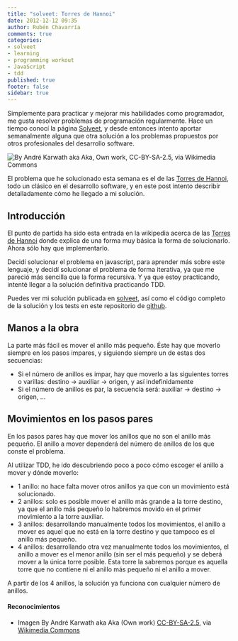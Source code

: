 ```yaml
---
title: "solveet: Torres de Hannoi"
date: 2012-12-12 09:35
author: Rubén Chavarría
comments: true
categories: 
- solveet
- learning
- programming workout
- JavaScript
- tdd
published: true
footer: false
sidebar: true
---
```


Simplemente para practicar y mejorar mis habilidades como programador, me gusta resolver problemas
de programación regularmente. Hace un tiempo conocí la página [Solveet](http://solveet.com), y desde
entonces intento aportar semanalmente alguna que otra solución a los problemas propuestos por otros
profesionales del desarrollo software.

![By André Karwath aka Aka, Own work, CC-BY-SA-2.5, via Wikimedia Commons](http://upload.wikimedia.org/wikipedia/commons/6/60/Tower_of_Hanoi_4.gif)

El problema que he solucionado esta semana es el de las 
[Torres de Hannoi](http://www.solveet.com/exercises/Torres-de-Hannoi/72), todo un clásico en el 
desarrollo software, y en este post intento describir detalladamente cómo he llegado a mi solución.

<!-- more -->

## Introducción

El punto de partida ha sido esta entrada en la wikipedia acerca de las 
[Torres de Hannoi](http://es.wikipedia.org/wiki/Torres_de_Han%C3%B3i) donde explica de una forma muy
básica la forma de solucionarlo. Ahora sólo hay que implementarlo.

Decidí solucionar el problema en javascript, para aprender más sobre este lenguaje, y decidí solucionar
el problema de forma iterativa, ya que me pareció más sencilla que la forma recursiva. Y ya que estoy
practicando, intenté llegar a la solución definitiva practicando TDD.

Puedes ver mi solución publicada en [solveet](http://www.solveet.com/exercises/Torres-de-Hannoi/72/solution-1051),
así como el código completo de la solución y los tests en este repositorio de 
[github](https://github.com/rchavarria/solveet-problems/tree/master/hannoi-js).

## Manos a la obra

La parte más fácil es mover el anillo más pequeño. Éste hay que moverlo siempre en los pasos impares,
y siguiendo siempre un de estas dos secuencias:

- Si el número de anillos es impar, hay que moverlo a las siguientes torres o varillas: 
destino -> auxiliar -> origen, y así indefinidamente
- Si el número de anillos es par, la secuencia será: auxiliar -> destino -> origen, ...

## Movimientos en los pasos pares

En los pasos pares hay que mover los anillos que no son el anillo más pequeño. El anillo a mover dependerá
del número de anillos de los que conste el problema.

Al utilizar TDD, he ido descubriendo poco a poco cómo escoger el anillo a mover y dónde moverlo:

- 1 anillo: no hace falta mover otros anillos ya que con un movimiento está solucionado.
- 2 anillos: solo es posible mover el anillo más grande a la torre destino, ya que el anillo más pequeño lo
habremos movido en el primer movimiento a la torre auxiliar.
- 3 anillos: desarrollando manualmente todos los movimientos, el anillo a mover es aquel que no está en la
torre destino y que tampoco es el anillo más pequeño.
- 4 anillos: desarrollando otra vez manualmente todos los movimientos, el anillo a mover es el menor anillo 
(sin ser el más pequeño) y se deberá mover a la única torre posible. Esta torre la sabremos porque es aquella
torre que no contiene ni el anillo más pequeño ni el anillo a mover.

A partir de los 4 anillos, la solución ya funciona con cualquier número de anillos.

#### Reconocimientos

- Imagen By André Karwath aka Aka (Own work) [CC-BY-SA-2.5](http://creativecommons.org/licenses/by-sa/2.5), 
via [Wikimedia Commons](http://commons.wikimedia.org/wiki/File%3ATower_of_Hanoi_4.gif)
